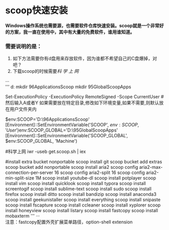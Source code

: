 # scoop快速安装
**Windows操作系统也需要源，也需要软件仓库快速安装。scoop就是一个非常好的方案，我一直在使用中，其中有大量的免费软件，谁用谁知道。**
### 需要说明的是：
1. 如下方法需要你有d盘用来存放软件，因为谁都不希望自己的C盘爆掉，对吧？
2. 下载scoop的时候需要*科 学 上 网*

···    
'''
d:
mkdir 96ApplicationsScoop
mkdir 95GlobalScoopApps

Set-ExecutionPolicy -ExecutionPolicy RemoteSigned -Scope CurrentUser
#然后输入A或者Y
如果需要放在特定目录,修改如下环境变量,如果不需要,则默认放在用户文件夹内

$env:SCOOP='D:\96ApplicationsScoop'
[Environment]::SetEnvironmentVariable('SCOOP', $env:SCOOP, 'User')$env:SCOOP_GLOBAL='D:\95GlobalScoopApps'
[Environment]::SetEnvironmentVariable('SCOOP_GLOBAL', $env:SCOOP_GLOBAL, 'Machine')

#科学上网
iwr -useb get.scoop.sh | iex

#install extra bucket nonportable
scoop install git
scoop bucket add extras
scoop bucket add nonportable
scoop install aria2 
scoop config aria2-max-connection-per-server 16
scoop config aria2-split 16
scoop config aria2-min-split-size 1M
scoop install youtube-dl 
scoop install potplayer 
scoop install vim 
scoop install quicklook
scoop install typora
scoop install screentogif 
scoop install sublime-text
scoop install sudo
scoop install firefox 
scoop install ditto
scoop install bandizip
scoop install anaconda3
scoop install geekunistaller
scoop install everything
scoop install snipaste
scoop install fscapture
scoop install ccleaner
scoop install xyplorer
scoop install honeyview
scoop install listary
scoop install fastcopy
scoop install mobaxterm
'''
···    
注意：fastcopy配置外壳扩展菜单路径，option-shell extension

